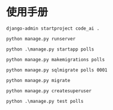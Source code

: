 # 使用手册
```
django-admin startproject code_ai .
```

```
python manage.py runserver
```

```
python .\manage.py startapp polls
```


```
python manage.py makemigrations polls
```

```
python manage.py sqlmigrate polls 0001
```


```
python manage.py migrate
```

```
python manage.py createsuperuser
```


```
python .\manage.py test polls
```

